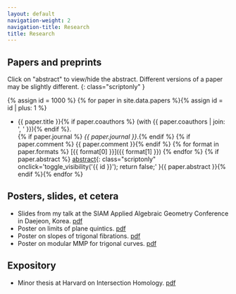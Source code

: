```yaml
---
layout: default
navigation-weight: 2
navigation-title: Research
title: Research
---
```


<script type="text/javascript">
<!--
function toggle_visibility(id) {
	var e = document.getElementById(id);
	if(e.style.display == 'block')
		e.style.display = 'none';
	else
		e.style.display = 'block';
	}
//-->
</script>

<noscript>
<style type="text/css">
<!-- 

.summary{
	display: block;
}
	
.scriptonly{
  display: none;
}
-->
</style>
</noscript>
	

## Papers and preprints

Click on "abstract" to view/hide the abstract. Different versions of a paper may be slightly different.
{: class="scriptonly" }

{% assign id = 1000 %}
{% for paper in site.data.papers %}{% assign id = id | plus: 1 %}
* {{ paper.title }}{% if paper.coauthors %} (with {{ paper.coauthors | join: ', ' }}){% endif %}.  
{% if paper.journal %} *{{ paper.journal }}*.{% endif %}  {% if paper.comment %} {{ paper.comment }}{% endif %} {% for format in paper.formats %} [{{ format[0] }}]({{ format[1] }}) {% endfor %} {% if paper.abstract %} [abstract](#){: class="scriptonly" onclick='toggle_visibility(\'{{ id }}\'); return false;' }<span id="{{ id }}" class="summary">{{ paper.abstract }}</span>{% endif %}{% endfor %}


## Posters, slides, et cetera

* Slides from my talk at the SIAM Applied Algebraic Geometry Conference in Daejeon, Korea. [pdf](papers/siam_talk.pdf)
* Poster on limits of plane quintics. [pdf](papers/quintics_poster.pdf)
* Poster on slopes of trigonal fibrations. [pdf](papers/slopes_poster.pdf)
* Poster on modular MMP for trigonal curves. [pdf](papers/trig_poster.pdf)

## Expository

* Minor thesis at Harvard on Intersection Homology. [pdf](papers/anandrd_minor_thesis.pdf)
